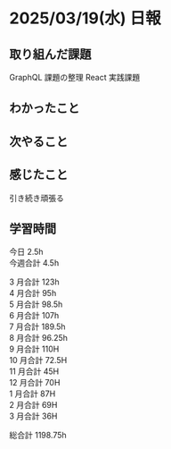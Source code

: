 # 2025/03/19(水) 日報

## 取り組んだ課題
GraphQL 課題の整理
React 実践課題

## わかったこと


## 次やること

## 感じたこと
引き続き頑張る


## 学習時間

今日 2.5h
<br />
今週合計 4.5h
<br />

3 月合計 123h
<br />
4 月合計 95h
<br />
5 月合計 98.5h
<br />
6 月合計 107h
<br />
7 月合計 189.5h
<br />
8 月合計 96.25h
<br />
9 月合計 110H
<br />
10 月合計 72.5H
<br />
11 月合計 45H
<br />
12 月合計 70H
<br />
1 月合計 87H
<br />
2 月合計 69H
<br />
3 月合計 36H

総合計 1198.75h
